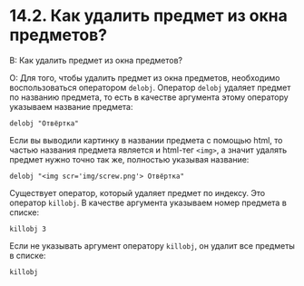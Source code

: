 # 14.2. Как удалить предмет из окна предметов?
<!-- [:faq_14_02] -->

В: Как удалить предмет из окна предметов?

О:
Для того, чтобы удалить предмет из окна предметов, необходимо воспользоваться оператором `delobj`. Оператор `delobj` удаляет предмет по названию предмета, то есть в качестве аргумента этому оператору указываем название предмета:
```qsp
delobj "Отвёртка"
```
Если вы выводили картинку в названии предмета с помощью html, то частью названия предмета является и html-тег `<img>`, а значит удалять предмет нужно точно так же, полностью указывая название:
```qsp
delobj "<img scr='img/screw.png'> Отвёртка"
```
Существует оператор, который удаляет предмет по индексу. Это оператор `killobj`. В качестве аргумента указываем номер предмета в списке:
```qsp
killobj 3
```
Если не указывать аргумент оператору `killobj`, он удалит все предметы в списке:
```qsp
killobj
```
